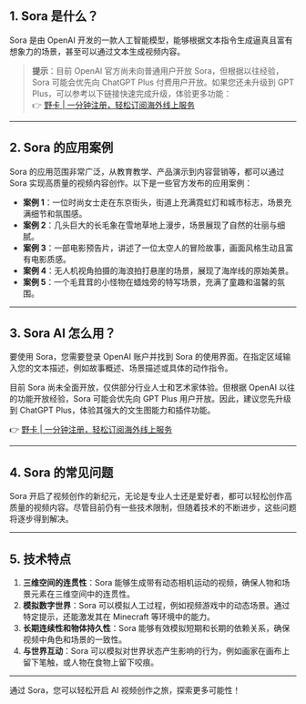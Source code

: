 ## 1. Sora 是什么？

Sora 是由 OpenAI 开发的一款人工智能模型，能够根据文本指令生成逼真且富有想象力的场景，甚至可以通过文本生成视频内容。

> **提示**：目前 OpenAI 官方尚未向普通用户开放 Sora，但根据以往经验，Sora 可能会优先向 ChatGPT Plus 付费用户开放。如果您还未升级到 GPT Plus，可以参考以下链接快速完成升级，体验更多功能：  
👉 [野卡 | 一分钟注册，轻松订阅海外线上服务](https://bit.ly/bewildcard)

---

## 2. Sora 的应用案例

Sora 的应用范围非常广泛，从教育教学、产品演示到内容营销等，都可以通过 Sora 实现高质量的视频内容创作。以下是一些官方发布的应用案例：

- **案例 1**：一位时尚女士走在东京街头，街道上充满霓虹灯和城市标志，场景充满细节和氛围感。
- **案例 2**：几头巨大的长毛象在雪地草地上漫步，场景展现了自然的壮丽与细腻。
- **案例 3**：一部电影预告片，讲述了一位太空人的冒险故事，画面风格生动且富有电影质感。
- **案例 4**：无人机视角拍摄的海浪拍打悬崖的场景，展现了海岸线的原始美景。
- **案例 5**：一个毛茸茸的小怪物在蜡烛旁的特写场景，充满了童趣和温馨的氛围。

---

## 3. Sora AI 怎么用？

要使用 Sora，您需要登录 OpenAI 账户并找到 Sora 的使用界面。在指定区域输入您的文本描述，例如故事概述、场景描述或具体的动作指令。

目前 Sora 尚未全面开放，仅供部分行业人士和艺术家体验。但根据 OpenAI 以往的功能开放经验，Sora 可能会优先向 GPT Plus 用户开放。因此，建议您先升级到 ChatGPT Plus，体验其强大的文生图能力和插件功能。

👉 [野卡 | 一分钟注册，轻松订阅海外线上服务](https://bit.ly/bewildcard)

---

## 4. Sora 的常见问题

Sora 开启了视频创作的新纪元，无论是专业人士还是爱好者，都可以轻松创作高质量的视频内容。尽管目前仍有一些技术限制，但随着技术的不断进步，这些问题将逐步得到解决。

---

## 5. 技术特点

1. **三维空间的连贯性**：Sora 能够生成带有动态相机运动的视频，确保人物和场景元素在三维空间中的连贯性。
2. **模拟数字世界**：Sora 可以模拟人工过程，例如视频游戏中的动态场景。通过特定提示，还能激发其在 Minecraft 等环境中的能力。
3. **长期连续性和物体持久性**：Sora 能够有效模拟短期和长期的依赖关系，确保视频中角色和场景的一致性。
4. **与世界互动**：Sora 可以模拟对世界状态产生影响的行为，例如画家在画布上留下笔触，或人物在食物上留下咬痕。

---

通过 Sora，您可以轻松开启 AI 视频创作之旅，探索更多可能性！